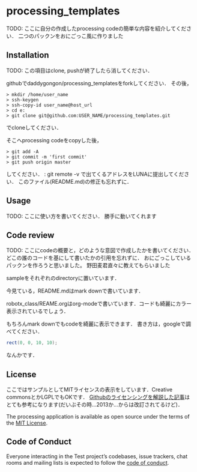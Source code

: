 # processing_templates

TODO: ここに自分の作成したprocessing codeの簡単な内容を紹介してください．
二つのパックンをおにごっこ風に作りました

## Installation

TODO: この項目はclone, pushが終了したら消してください．

githubでdaddygongon/processing_templatesをforkしてください．
その後，
```
> mkdir /home/user_name
> ssh-keygen
> ssh-copy-id user_name@host_url
> cd e:
> git clone git@github.com:USER_NAME/processing_templates.git
```
でcloneしてください．

そこへprocessing codeをcopyした後，
```
> git add -A
> git commit -m 'first commit'
> git push origin master
```
してください．
: git remote -v
で出てくるアドレスをLUNAに提出してください．
このファイル(README.md)の修正も忘れずに．

## Usage

TODO: ここに使い方を書いてください．
勝手に動いてくれます

## Code review

TODO: ここにcodeの概要と，どのような意図で作成したかを書いてください．
どこの誰のコードを基にして書いたかの引用を忘れずに．
おにごっこしているパックンを作ろうと思いました。
野田麦君直々に教えてもらいました

sampleをそれぞれのdirectoryに置いています．

今見ている，README.mdはmark downで書いています．

robotx_class/REAME.orgはorg-modeで書いています．コードも綺麗にカラー表示されているでしょう．

もちろんmark downでもcodeを綺麗に表示できます．
書き方は，googleで調べてください．

``` java
rect(0, 0, 10, 10);
```
なんかです．

## License

ここではサンプルとしてMITライセンスの表示をしています．Creative commonsとかLGPLでもOKです．
[Githubのライセンシングを解説した記事](https://www.catch.jp/oss-license/2013/09/10/github/)は
とても参考になります(だいぶその時...2013か...からは改訂されてるけど)．

The processing application is available as open source under the terms of the [MIT License](https://opensource.org/licenses/MIT).

## Code of Conduct

Everyone interacting in the Test project’s codebases, issue trackers, chat rooms and mailing lists is expected to follow the [code of conduct](https://github.com/[USERNAME]/processing_templates/blob/master/CODE_OF_CONDUCT.md).
